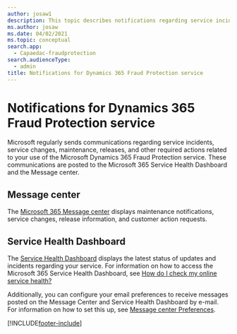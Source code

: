 ```yaml
---
author: josaw1
description: This topic describes notifications regarding service incidents and other required actions related to the use of Microsoft Dynamics 365 Fraud Protection service.
ms.author: josaw
ms.date: 04/02/2021
ms.topic: conceptual
search.app: 
  - Capaedac-fraudprotection
search.audienceType:
  - admin
title: Notifications for Dynamics 365 Fraud Protection service
---
```


# Notifications for Dynamics 365 Fraud Protection service

Microsoft regularly sends communications regarding service incidents, service changes, maintenance, releases, and other required actions related to your use of the Microsoft Dynamics 365 Fraud Protection  service. These communications are posted to the Microsoft 365 Service Health Dashboard and the Message center.

## Message center

The [Microsoft 365 Message center](/office365/admin/manage/message-center?preserve-view=true&view=o365-worldwide) displays maintenance notifications, service changes, release information, and customer action requests.

## Service Health Dashboard

The [Service Health Dashboard](/office365/enterprise/view-service-health) displays the latest status of updates and incidents regarding your service. For information on how to access the Microsoft 365 Service Health Dashboard, see [How do I check my online service health?](/power-platform/admin/check-online-service-health)

Additionally, you can configure your email preferences to receive messages posted on the Message Center and Service Health Dashboard by e-mail. For information on how to set this up, see [Message center Preferences](/microsoft-365/admin/manage/message-center?preserve-view=true&view=o365-worldwide#preferences).



[!INCLUDE[footer-include](includes/footer-banner.md)]
